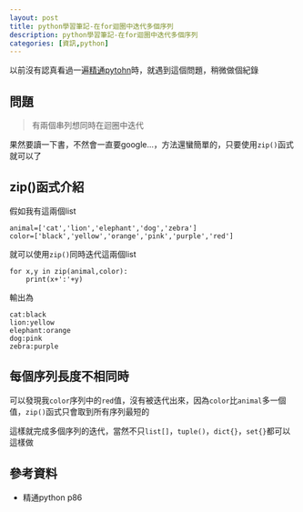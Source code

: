```yaml
---
layout: post
title: python學習筆記-在for迴圈中迭代多個序列
description: python學習筆記-在for迴圈中迭代多個序列
categories: [資訊,python]
---
```

以前沒有認真看過一遍[精通pytohn](https://www.tenlong.com.tw/products/9789863477310?list_name=srh)時，就遇到這個問題，稍微做個紀錄



<!--more-->
## 問題
> 有兩個串列想同時在迴圈中迭代

果然要讀一下書，不然會一直要google...，方法還蠻簡單的，只要使用`zip()`函式就可以了

## zip()函式介紹

假如我有這兩個list
```
animal=['cat','lion','elephant','dog','zebra']
color=['black','yellow','orange','pink','purple','red']
```
就可以使用`zip()`同時迭代這兩個list

```
for x,y in zip(animal,color):
    print(x+':'+y)
```
輸出為
```
cat:black
lion:yellow
elephant:orange
dog:pink
zebra:purple
```
## 每個序列長度不相同時

可以發現我`color`序列中的`red`值，沒有被迭代出來，因為`color`比`animal`多一個值，`zip()`函式只會取到所有序列最短的


這樣就完成多個序列的迭代，當然不只`list[]`，`tuple()`，`dict{}`，`set{}`都可以這樣做

## 參考資料
* 精通python p86